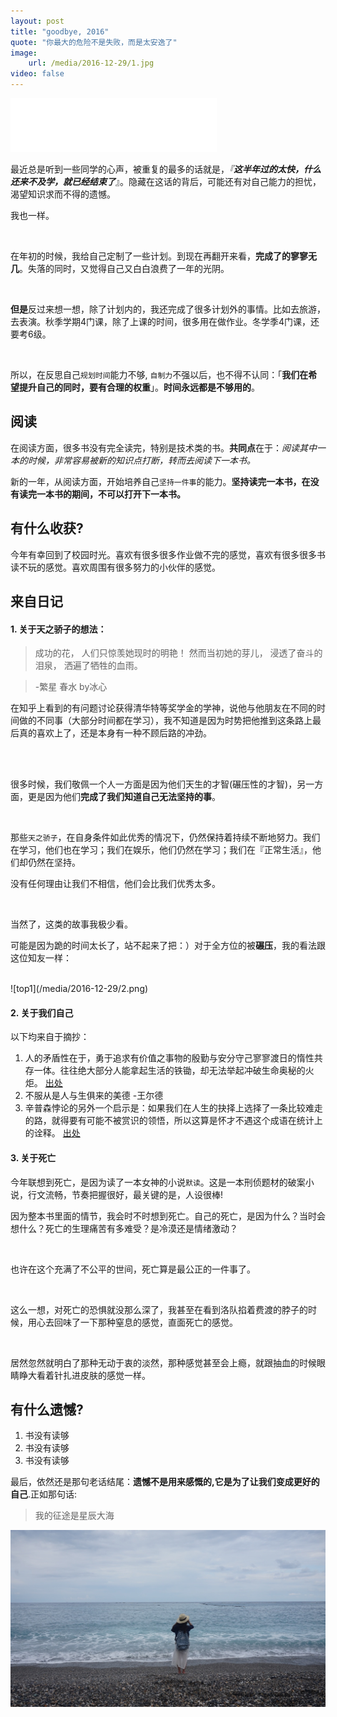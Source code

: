 ```yaml
---
layout: post
title: "goodbye, 2016"
quote: "你最大的危险不是失败，而是太安逸了"
image: 
    url: /media/2016-12-29/1.jpg
video: false
---
```



<iframe frameborder="no" border="0" marginwidth="0" marginheight="0" width="330" height="86" src="//music.163.com/outchain/player?type=2&id=19639724&auto=1&height=66"></iframe>

<br />

最近总是听到一些同学的心声，被重复的最多的话就是，*『**这半年过的太快，什么还来不及学，就已经结束了***』。隐藏在这话的背后，可能还有对自己能力的担忧，渴望知识求而不得的遗憾。

我也一样。


<br /> 


在年初的时候，我给自己定制了一些计划。到现在再翻开来看，**完成了的寥寥无几**。失落的同时，又觉得自己又白白浪费了一年的光阴。

<br /> 

**但是**反过来想一想，除了计划内的，我还完成了很多计划外的事情。比如去旅游，去表演。秋季学期4门课，除了上课的时间，很多用在做作业。冬学季4门课，还要考6级。

<br /> 

所以，在反思自己`规划时间`能力不够, `自制力`不强以后，也不得不认同：「**我们在希望提升自己的同时，要有合理的权重**」。**时间永远都是不够用的**。


## 阅读

在阅读方面，很多书没有完全读完，特别是技术类的书。**共同点**在于：*阅读其中一本的时候，非常容易被新的知识点打断，转而去阅读下一本书。*

新的一年，从阅读方面，开始培养自己`坚持一件事`的能力。**坚持读完一本书，在没有读完一本书的期间，不可以打开下一本书。**



## 有什么收获?

今年有幸回到了校园时光。喜欢有很多很多作业做不完的感觉，喜欢有很多很多书读不玩的感觉。喜欢周围有很多努力的小伙伴的感觉。

## 来自日记

#### 1. 关于天之骄子的想法：


>成功的花，
>人们只惊羡她现时的明艳！
>然而当初她的芽儿，
>浸透了奋斗的泪泉，
>洒遍了牺牲的血雨。

>-繁星 春水 by冰心

在知乎上看到的有问题讨论获得清华特等奖学金的学神，说他与他朋友在不同的时间做的不同事（大部分时间都在学习），我不知道是因为时势把他推到这条路上最后真的喜欢上了，还是本身有一种不顾后路的冲劲。

<br /> <br /> 

很多时候，我们敬佩一个人一方面是因为他们天生的才智(碾压性的才智)，另一方面，更是因为他们**完成了我们知道自己无法坚持的事**。

<br />

那些`天之骄子`，在自身条件如此优秀的情况下，仍然保持着持续不断地努力。我们在学习，他们也在学习；我们在娱乐，他们仍然在学习；我们在『正常生活』，他们却仍然在坚持。

没有任何理由让我们不相信，他们会比我们优秀太多。

<br /> 

当然了，这类的故事我极少看。

可能是因为跪的时间太长了，站不起来了把：）对于全方位的被**碾压**，我的看法跟这位知友一样：

<br />
![top1](/media/2016-12-29/2.png)
<br />

#### 2. 关于我们自己

以下均来自于摘抄：

1. 人的矛盾性在于，勇于追求有价值之事物的殷勤与安分守己寥寥渡日的惰性共存一体。往往绝大部分人能拿起生活的铁锄，却无法举起冲破生命奥秘的火炬。 [出处](https://www.zhihu.com/question/39740862)
2. 不服从是人与生俱来的美德 -王尔德
3. 辛普森悖论的另外一个启示是：如果我们在人生的抉择上选择了一条比较难走的路，就得要有可能不被赏识的领悟，所以这算是怀才不遇这个成语在统计上的诠释。 [出处](http://baike.baidu.com/link?url=5YXY9d69OHcmoaO-5eCzSioiCtGTNN9zKXV4WZuD1qpo2N3fm_hYELdmlPmDHSgDxZqysOCG263j7yjLFh4Dp2n88z0clzYhiWQItEn5ykaPS9VQj7HFTiN5ll6kH3KiLtVjeiO3D_BMgS9B0EYE2_)


#### 3. 关于死亡

今年联想到死亡，是因为读了一本女神的小说`默读`。这是一本刑侦题材的破案小说，行文流畅，节奏把握很好，最关键的是，人设很棒!

因为整本书里面的情节，我会时不时想到死亡。自己的死亡，是因为什么？当时会想什么？死亡的生理痛苦有多难受？是冷漠还是情绪激动？

<br /> 

也许在这个充满了不公平的世间，死亡算是最公正的一件事了。

<br /> 

这么一想，对死亡的恐惧就没那么深了，我甚至在看到洛队掐着费渡的脖子的时候，用心去回味了一下那种窒息的感觉，直面死亡的感觉。

<br /> 

居然忽然就明白了那种无动于衷的淡然，那种感觉甚至会上瘾，就跟抽血的时候眼睛睁大看着针扎进皮肤的感觉一样。



## 有什么遗憾?

1. 书没有读够
2. 书没有读够
3. 书没有读够


最后，依然还是那句老话结尾：**遗憾不是用来感慨的,它是为了让我们变成更好的自己**.正如那句话:

>我的征途是星辰大海


![byebye](/media/2016-12-29/3.jpg)





